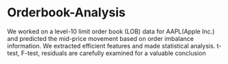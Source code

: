 # Orderbook-Analysis

We worked on a level-10 limit order book (LOB) data for AAPL(Apple Inc.) and predicted the mid-price movement based on order imbalance information. We extracted efficient features and made statistical analysis. t-test, F-test, residuals are carefully examined for a valuable conclusion
